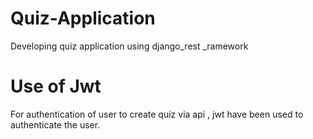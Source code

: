 # Quiz-Application
Developing quiz application using django_rest _ramework
# Use of Jwt 
For authentication of user to create quiz via api ,  jwt have been used to authenticate the user.
